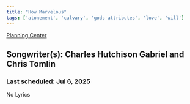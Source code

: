 ```yaml
---
title: "How Marvelous"
tags: ['atonement', 'calvary', 'gods-attributes', 'love', 'will']
---
```


[Planning Center](https://services.planningcenteronline.com/songs/11752621)

## Songwriter(s): Charles Hutchison Gabriel and Chris Tomlin
### Last scheduled: Jul 6, 2025          

No Lyrics
